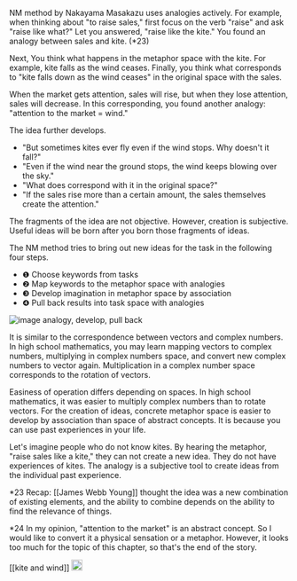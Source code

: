 
NM method by Nakayama Masakazu uses analogies actively. For example, when thinking about "to raise sales," first focus on the verb "raise" and ask "raise like what?" Let you answered, "raise like the kite." You found an analogy between sales and kite. (*23)

Next, You think what happens in the metaphor space with the kite. For example, kite falls as the wind ceases. Finally, you think what corresponds to "kite falls down as the wind ceases" in the original space with the sales.

When the market gets attention, sales will rise, but when they lose attention, sales will decrease. In this corresponding, you found another analogy: "attention to the market = wind."

The idea further develops.
- "But sometimes kites ever fly even if the wind stops. Why doesn't it fall?"
- "Even if the wind near the ground stops, the wind keeps blowing over the sky."
- "What does correspond with it in the original space?"
- "If the sales rise more than a certain amount, the sales themselves create the attention."

The fragments of the idea are not objective. However, creation is subjective. Useful ideas will be born after you born those fragments of ideas.

The NM method tries to bring out new ideas for the task in the following four steps.

- ❶ Choose keywords from tasks
- ❷ Map keywords to the metaphor space with analogies
- ❸ Develop imagination in metaphor space by association
- ❹ Pull back results into task space with analogies

![image](https://gyazo.com/019d3db9ea786470d5e5790128f8f710/thumb/1000)
analogy, develop, pull back

It is similar to the correspondence between vectors and complex numbers. In high school mathematics, you may learn mapping vectors to complex numbers, multiplying in complex numbers space, and convert new complex numbers to vector again. Multiplication in a complex number space corresponds to the rotation of vectors.

Easiness of operation differs depending on spaces. In high school mathematics, it was easier to multiply complex numbers than to rotate vectors. For the creation of ideas, concrete metaphor space is easier to develop by association than space of abstract concepts. It is because you can use past experiences in your life.

Let's imagine people who do not know kites. By hearing the metaphor, "raise sales like a kite," they can not create a new idea. They do not have experiences of kites. The analogy is a subjective tool to create ideas from the individual past experience.

*23 Recap: [[James Webb Young]] thought the idea was a new combination of existing elements, and the ability to combine depends on the ability to find the relevance of things.

*24 In my opinion, "attention to the market" is an abstract concept. So I would like to convert it a physical sensation or a metaphor. However, it looks too much for the topic of this chapter, so that's the end of the story.

[[kite and wind]]
<img src='https://scrapbox.io/api/pages/nishio/en/icon' alt='en.icon' height="19.5"/>